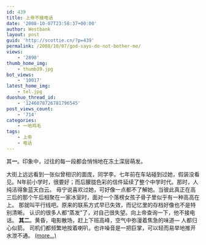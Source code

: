 ```yaml
---
id: 439
title: 上帝不接电话
date: '2008-10-07T23:58:37+00:00'
author: Westbank
layout: post
guid: 'http://scottie.cn/?p=439'
permalink: /2008/10/07/god-says-do-not-bother-me/
views:
    - '2898'
thumb_home_img:
    - thumb39.jpg
bot_views:
    - '10017'
latest_home_img:
    - tel.jpg
duoshuo_thread_id:
    - '1246078726781796545'
post_views_count:
    - '714'
categories:
    - 一地鸡毛
tags:
    - 上帝
    - 电话
---
```


其**一**。印象中，过往的每一段都会悄悄地在冻土深层萌发。

大街上远远看到一张似曾相识的面庞，同学李。七年前在车站碰到过她，假装没看见。N年前小学时，很要好；而后朦胧色彩的信件延续了整个中学时代。那时，人纯洁得象蓝天白云。 毋宁说喜欢过她，可好像一点都不了解她。当彼此真正在高三后的那个午后相聚在一家冰室时，面对一个落榜女孩子骨子里似乎有一种高高在上。 那就叫平行线吧。原来的联系方式早已失效，而记忆里的存档好像也不是特别清晰。 认识的很多人都“蒸发”了，对自己很失望。向上帝查询一下，他不接电话。 **其二**。黄昏，电影散场，赶上下班高峰，空气中弥漫着焦急的味道— 人都归心似箭。 司机们都频繁地按着喇叭，也许噪音是一把巨掌，可以轻而易举地推开水泄不通。 [<span aria-label="Continue reading 上帝不接电话">(more…)</span>](http://farbank.net/2008/10/07/god-says-do-not-bother-me/#more-439)